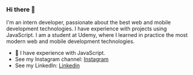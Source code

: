 ### Hi there 👋

I'm an intern developer, passionate about the best web and mobile development technologies. I have experience with projects using JavaScript. I am a student at Udemy, where I learned in practice the most modern web and mobile development technologies.

- 🌱 I have experience with JavaScript.
- See my Instagram channel: [Instagram](https://www.instagram.com/soufcon/)
- See my LinkedIn: [Linkedin](https://www.linkedin.com/in/jean-gabriel-9b9924203/)


<div align="center" >
</div>







<!--
*** is a ✨ _special_ ✨ repository because its `README.md` (this file) appears on your GitHub profile.

Here are some ideas to get you started:

- 🔭 I’m currently working on ...
- 🌱 I’m currently learning ...
- 👯 I’m looking to collaborate on ...
- 🤔 I’m looking for help with ...
- 💬 Ask me about ...
- 📫 How to reach me: ...
- 😄 Pronouns: ...
- ⚡ Fun fact: ...
-->

